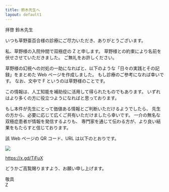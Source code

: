 ```yaml
---
title: 鈴木先生へ
layout: default1
---
```

拝啓 鈴木先生

いつも草野亜百合様の診療にご尽力いただき、ありがとうございます。

私、草野様の入院仲間で双極症の Z と申します。
草野様との約束により名前を伏せさせていただきました。
ご無礼をお許しください。

草野様の幻視への対処の一助になればと、以下のような「日々の実践とその記録」をまとめた Web ページを作成しました。
もし診療のご参考になれば幸いです。
なお、文中で F というのは草野様のことです。

この情報は、人工知能を補助役に活用して得られたものでもあります。
いずれはより多くの方に役立つようになればと思っております。

もし本件が先生にとって価値ある情報とご判断いただけるようでしたら、
先生の方から、必要に応じて広くご共有いただけましたら幸いです。
一介の無名な双極症患者が情報を発信するよりも、
専門家を通じて伝わる方が、より良い結果をもたらすと信じております。

該 Web ページの QR コード、URL は以下のとおりです。

<img src="../qr.png" style="display: inline; margin: 0;">

https://x.gd/TiFuX

どうかご高覧賜りますよう、お願い申し上げます。

敬具  
Z
